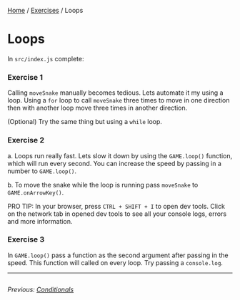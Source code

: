 <a href="/javascript-4-beginners/">Home</a> / <a href="/javascript-4-beginners/Exercises/">Exercises</a> / Loops

# Loops

In `src/index.js` complete:

### Exercise 1

Calling `moveSnake` manually becomes tedious. Lets automate it my using a loop. Using a `for` loop to call `moveSnake` three times to move in one direction then with another loop move three times in another direction.

(Optional) Try the same thing but using a `while` loop.

### Exercise 2

a. Loops run really fast. Lets slow it down by using the `GAME.loop()` function, which will run every second. You can increase the speed by passing in a number to `GAME.loop()`.

b. To move the snake while the loop is running pass `moveSnake` to `GAME.onArrowKey()`.

PRO TIP: In your browser, press `CTRL + SHIFT + I` to open dev tools. Click on the network tab in opened dev tools to see all your console logs, errors and more information.

### Exercise 3

In `GAME.loop()` pass a function as the second argument after passing in the speed. This function will called on every loop. Try passing a `console.log`.

---
<div style="float: left">

<i>Previous: <a href="./3%20Conditionals">Conditionals</a></i>

</div>